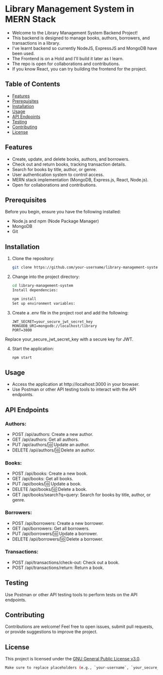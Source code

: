 # Library Management System in MERN Stack

- Welcome to the Library Management System Backend Project!
- This backend is designed to manage books, authors, borrowers, and transactions in a library. 
- I've learnt backend so currently NodeJS, ExpressJS and MongoDB have been used.
- The Frontend is on a Hold and I'll build it later as I learn.
- The repo is open for collaborations and contributions.
- If you know React, you can try building the frontend for the project.

## Table of Contents
- [Features](#features)
- [Prerequisites](#prerequisites)
- [Installation](#installation)
- [Usage](#usage)
- [API Endpoints](#api-endpoints)
- [Testing](#testing)
- [Contributing](#contributing)
- [License](#license)

## Features

- Create, update, and delete books, authors, and borrowers.
- Check out and return books, tracking transaction details.
- Search for books by title, author, or genre.
- User authentication system to control access.
- MERN stack implementation (MongoDB, Express.js, React, Node.js).
- Open for collaborations and contributions.

## Prerequisites

Before you begin, ensure you have the following installed:

- Node.js and npm (Node Package Manager)
- MongoDB
- Git

## Installation

1. Clone the repository:

   ```bash
   git clone https://github.com/your-username/library-management-system.git
   ```

2. Change into the project directory:

   ```bash
   cd library-management-system
   Install dependencies:
   ```

   ```bash
   npm install
   Set up environment variables:
   ```

3. Create a .env file in the project root and add the following:

   ```env
   JWT_SECRET=your_secure_jwt_secret_key
   MONGODB_URI=mongodb://localhost/library
   PORT=3000
   ```
Replace your_secure_jwt_secret_key with a secure key for JWT.

4. Start the application:

   ```bash
   npm start
   ```

 ## Usage

- Access the application at http://localhost:3000 in your browser.
- Use Postman or other API testing tools to interact with the API endpoints.

## API Endpoints
### Authors:

- POST /api/authors: Create a new author.
- GET /api/authors: Get all authors.
- PUT /api/authors/:id: Update an author.
- DELETE /api/authors/:id: Delete an author.

### Books:

- POST /api/books: Create a new book.
- GET /api/books: Get all books.
- PUT /api/books/:id: Update a book.
- DELETE /api/books/:id: Delete a book.
- GET /api/books/search?q=query: Search for books by title, author, or genre.

### Borrowers:
- POST /api/borrowers: Create a new borrower.
- GET /api/borrowers: Get all borrowers.
- PUT /api/borrowers/:id: Update a borrower.
- DELETE /api/borrowers/:id: Delete a borrower.

### Transactions:
- POST /api/transactions/check-out: Check out a book.
- POST /api/transactions/return: Return a book.

## Testing
Use Postman or other API testing tools to perform tests on the API endpoints. 

## Contributing
Contributions are welcome! Feel free to open issues, submit pull requests, or provide suggestions to improve the project.

## License
This project is licensed under the [GNU General Public License v3.0](LICENSE).

```bash
Make sure to replace placeholders (e.g., `your-username`, `your_secure_jwt_secret_key`, etc.) with the appropriate values for your project.```
